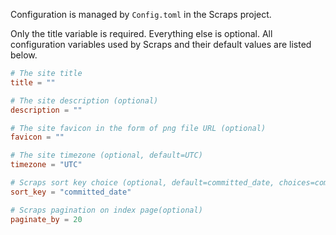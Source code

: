 Configuration is managed by `Config.toml` in the Scraps project.

Only the title variable is required. Everything else is optional. All configuration variables used by Scraps and their default values are listed below.

```toml:Config.toml
# The site title
title = ""

# The site description (optional)
description = ""

# The site favicon in the form of png file URL (optional)
favicon = ""

# The site timezone (optional, default=UTC)
timezone = "UTC"

# Scraps sort key choice (optional, default=committed_date, choices=committed_date or linked_count)
sort_key = "committed_date"

# Scraps pagination on index page(optional)
paginate_by = 20
```
